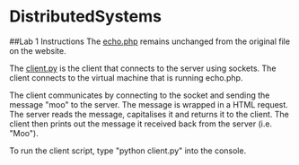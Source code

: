 # DistributedSystems

##Lab 1 Instructions
The [echo.php](https://github.com/pgeogheg/DistributedSystems/blob/master/Lab1/echo.php) remains unchanged from the original file on the website.

The [client.py](https://github.com/pgeogheg/DistributedSystems/blob/master/Lab1/client.py) is the client that connects to the server using sockets. The client connects to the virtual machine that is running echo.php.

The client communicates by connecting to the socket and sending the message "moo" to the server. The message is wrapped in a HTML request.
The server reads the message, capitalises it and returns it to the client. The client then prints out the message it received back from the
server (i.e. "Moo").

To run the client script, type "python client.py" into the console.
